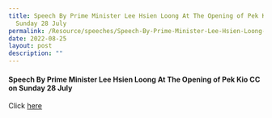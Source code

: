 ```yaml
---
title: Speech By Prime Minister Lee Hsien Loong At The Opening of Pek Kio CC on
  Sunday 28 July
permalink: /Resource/speeches/Speech-By-Prime-Minister-Lee-Hsien-Loong-At-The-Opening-of-Pek-Kio-CC
date: 2022-08-25
layout: post
description: ""
---
```

#### Speech By Prime Minister Lee Hsien Loong At The Opening of Pek Kio CC on Sunday 28 July

Click [here](/files/NewsRoom/speech-by-prime-minister-lee-hsien-loong-at-the-opening-of-pek-kio-cc-on-sunday-28-july-2013.pdf)